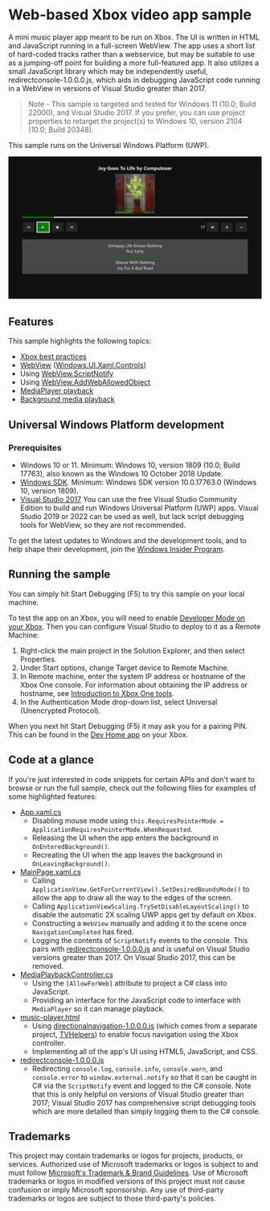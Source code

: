 # Web-based Xbox video app sample

A mini music player app meant to be run on Xbox. The UI is written in HTML and JavaScript running in a full-screen WebView. The app uses a short list of hard-coded tracks rather than a webservice, but may be suitable to use as a jumping-off point for building a more full-featured app. It also utilizes a small JavaScript library which may be independently useful, redirectconsole-1.0.0.0.js, which aids in debugging JavaScript code running in a WebView in versions of Visual Studio greater than 2017.

> Note - This sample is targeted and tested for Windows 11 (10.0; Build 22000), and Visual Studio 2017. If you prefer, you can use project properties to retarget the project(s) to Windows 10, version 2104 (10.0; Build 20348).

This sample runs on the Universal Windows Platform (UWP). 

![Video app screenshot](../Images/MusicAppScreenshot.png)

## Features

This sample highlights the following topics:

* [Xbox best practices](https://docs.microsoft.com/windows/uwp/xbox-apps/tailoring-for-xbox)
* [WebView](https://docs.microsoft.com/uwp/api/Windows.UI.Xaml.Controls.WebView) ([Windows.UI.Xaml.Controls](https://docs.microsoft.com/uwp/api/windows.ui.xaml.controls))
* Using [WebView.ScriptNotify](https://docs.microsoft.com/uwp/api/windows.ui.xaml.controls.webview.scriptnotify)
* Using [WebView.AddWebAllowedObject](https://docs.microsoft.com/en-us/uwp/api/windows.ui.xaml.controls.webview.addweballowedobject)
* [MediaPlayer playback](https://docs.microsoft.com/en-us/windows/uwp/audio-video-camera/play-audio-and-video-with-mediaplayer)
* [Background media playback](https://docs.microsoft.com/en-us/windows/uwp/audio-video-camera/background-audio)

## Universal Windows Platform development

### Prerequisites

- Windows 10 or 11. Minimum: Windows 10, version 1809 (10.0; Build 17763), also known as the Windows 10 October 2018 Update.
- [Windows SDK](https://developer.microsoft.com/windows/downloads/windows-sdk/). Minimum: Windows SDK version 10.0.17763.0 (Windows 10, version 1809).
- [Visual Studio 2017](https://visualstudio.microsoft.com/vs/older-downloads/) You can use the free Visual Studio Community Edition to build and run Windows Universal Platform (UWP) apps. Visual Studio 2019 or 2022 can be used as well, but lack script debugging tools for WebView, so they are not recommended.

To get the latest updates to Windows and the development tools, and to help shape their development, join 
the [Windows Insider Program](https://insider.windows.com).

## Running the sample

You can simply hit Start Debugging (F5) to try this sample on your local machine.

To test the app on an Xbox, you will need to enable [Developer Mode on your Xbox](https://docs.microsoft.com/windows/uwp/xbox-apps/devkit-activation). Then you can configure Visual Studio to deploy to it as a Remote Machine:
1. Right-click the main project in the Solution Explorer, and then select Properties.
2. Under Start options, change Target device to Remote Machine.
3. In Remote machine, enter the system IP address or hostname of the Xbox One console. For information about obtaining the IP address or hostname, see [Introduction to Xbox One tools](https://docs.microsoft.com/windows/uwp/xbox-apps/introduction-to-xbox-tools).
4. In the Authentication Mode drop-down list, select Universal (Unencrypted Protocol).

When you next hit Start Debugging (F5) it may ask you for a pairing PIN. This can be found in the [Dev Home app](https://docs.microsoft.com/windows/uwp/xbox-apps/dev-home) on your Xbox.

## Code at a glance

If you're just interested in code snippets for certain APIs and don't want to browse or run the full sample, check out the following files for examples of some highlighted features:

* [App.xaml.cs](JavaScriptMusicSample/App.xaml.cs#L35)
    - Disabling mouse mode using `this.RequiresPointerMode = ApplicationRequiresPointerMode.WhenRequested`.
	- Releasing the UI when the app enters the background in `OnEnteredBackground()`.
	- Recreating the UI when the app leaves the background in `OnLeavingBackground()`.
* [MainPage.xaml.cs](JavaScriptMusicSample/MainPage.xaml.cs#L12)
	- Calling `ApplicationView.GetForCurrentView().SetDesiredBoundsMode()` to allow the app to draw all the way to the edges of the screen.
    - Calling `ApplicationViewScaling.TrySetDisableLayoutScaling()` to disable the automatic 2X scaling UWP apps get by default on Xbox.
    - Constructing a `WebView` manually and adding it to the scene once `NavigationCompleted` has fired.
    - Logging the contents of `ScriptNotify` events to the console. This pairs with [redirectconsole-1.0.0.0.js](JavaScriptMusicSample/WebCode/libs/redirectconsole-1.0.0.0.js) and is useful on Visual Studio versions greater than 2017. On Visual Studio 2017, this can be removed.
* [MediaPlaybackController.cs](JavaScriptMusicSample.Projected/MediaPlaybackController.cs#L24)
    - Using the `[AllowForWeb]` attribute to project a C# class into JavaScript.
	- Providing an interface for the JavaScript code to interface with `MediaPlayer` so it can manage playback.
* [music-player.html](JavaScriptMusicSample/WebCode/music-player.html#L8)
    - Using [directionalnavigation-1.0.0.0.js](JavaScriptMusicSample/WebCode/libs/directionalnavigation-1.0.0.0.js) (which comes from a separate project, [TVHelpers](https://github.com/Microsoft/TVHelpers)) to enable focus navigation using the Xbox controller.
    - Implementing all of the app's UI using HTML5, JavaScript, and CSS.
* [redirectconsole-1.0.0.0.js](JavaScriptMusicSample/WebCode/libs/redirectconsole-1.0.0.0.js)
    - Redirecting `console.log`, `console.info`, `console.warn`, and `console.error` to `window.external.notify` so that it can be caught in C# via the `ScriptNotify` event and logged to the C# console. Note that this is only helpful on versions of Visual Studio greater than 2017; Visual Studio 2017 has comprehensive script debugging tools which are more detailed than simply logging them to the C# console.

## Trademarks

This project may contain trademarks or logos for projects, products, or services. Authorized use of Microsoft 
trademarks or logos is subject to and must follow 
[Microsoft's Trademark & Brand Guidelines](https://www.microsoft.com/en-us/legal/intellectualproperty/trademarks/usage/general).
Use of Microsoft trademarks or logos in modified versions of this project must not cause confusion or imply Microsoft sponsorship.
Any use of third-party trademarks or logos are subject to those third-party's policies.